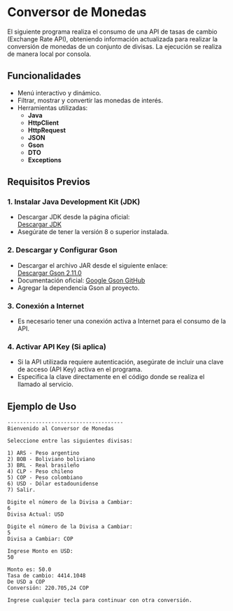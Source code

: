 # Conversor de Monedas  

El siguiente programa realiza el consumo de una API de tasas de cambio (Exchange Rate API), obteniendo información actualizada para realizar la conversión de monedas de un conjunto de divisas. La ejecución se realiza de manera local por consola.  

## Funcionalidades  
- Menú interactivo y dinámico.  
- Filtrar, mostrar y convertir las monedas de interés.  
- Herramientas utilizadas:  
  - **Java**  
  - **HttpClient**  
  - **HttpRequest**  
  - **JSON**  
  - **Gson**  
  - **DTO**  
  - **Exceptions**  

## Requisitos Previos  

### 1. Instalar Java Development Kit (JDK)  
- Descargar JDK desde la página oficial:  
  [Descargar JDK](https://www.oracle.com/java/technologies/javase-downloads.html)  
- Asegúrate de tener la versión 8 o superior instalada.  

### 2. Descargar y Configurar Gson  
- Descargar el archivo JAR desde el siguiente enlace:  
  [Descargar Gson 2.11.0](https://mvnrepository.com/artifact/com.google.code.gson/gson/2.11.0)  
- Documentación oficial: [Google Gson GitHub](https://github.com/google/gson)  
- Agregar la dependencia Gson al proyecto.  

### 3. Conexión a Internet  
- Es necesario tener una conexión activa a Internet para el consumo de la API.  

### 4. Activar API Key (Si aplica)  
- Si la API utilizada requiere autenticación, asegúrate de incluir una clave de acceso (API Key) activa en el programa.  
- Especifica la clave directamente en el código donde se realiza el llamado al servicio.  

## Ejemplo de Uso  

```plaintext
-------------------------------------  
Bienvenido al Conversor de Monedas  

Seleccione entre las siguientes divisas:  

1) ARS - Peso argentino  
2) BOB - Boliviano boliviano  
3) BRL - Real brasileño  
4) CLP - Peso chileno  
5) COP - Peso colombiano  
6) USD - Dólar estadounidense  
7) Salir.  

Digite el número de la Divisa a Cambiar:  
6  
Divisa Actual: USD  

Digite el número de la Divisa a Cambiar:  
5  
Divisa a Cambiar: COP  

Ingrese Monto en USD:  
50  

Monto es: 50.0  
Tasa de cambio: 4414.1048  
De USD a COP  
Conversión: 220.705,24 COP  

Ingrese cualquier tecla para continuar con otra conversión.  
